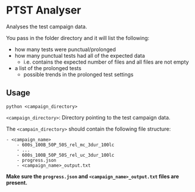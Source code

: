 # PTST Analyser

Analyses the test campaign data. 

You pass in the folder directory and it will list the following:
- how many tests were punctual/prolonged
- how many punctual tests had all of the expected data
    - i.e. contains the expected number of files and all files are not empty
- a list of the prolonged tests
    - possible trends in the prolonged test settings

## Usage
```
python <campaign_directory>
```

`<campaign_directory>`: Directory pointing to the test campaign data.

The `<campain_directory>` should contain the following file structure:
```
- <campaign_name>
    - 600s_100B_50P_50S_rel_mc_3dur_100lc
    - ...
    - 600s_100B_50P_50S_rel_uc_3dur_100lc
    - progress.json
    - <campaign_name>_output.txt
```

**Make sure the `progress.json` and `<campaign_name>_output.txt` files are present.**